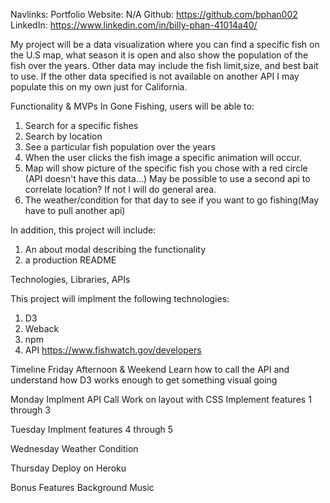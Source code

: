 
Navlinks:
Portfolio Website: N/A
Github: https://github.com/bphan002
LinkedIn: https://www.linkedin.com/in/billy-phan-41014a40/


My project will be a data visualization where you can find a specific fish on the U.S map, what season it is open and also show the population of the fish over the years.  Other data may include the fish limit,size, and  best bait to use. If the other data specified is not available on another API I may populate this on my own just for California.

Functionality & MVPs
In Gone Fishing, users will be able to:

1. Search for a specific fishes
2. Search by location 
3. See a particular fish population over the years
4. When the user clicks the fish image a specific animation will occur.
5. Map will show picture of the specific fish you chose with a red circle (API doesn't have this data...) May be possible to use a second api to correlate location? If not I will do general area.
6. The weather/condition for that day to see if you want to go fishing(May have to pull another api)

In addition, this project will include:
 1. An about modal describing the functionality
 2. a production README


Technologies, Libraries, APIs

This project will implment the following technologies:

1. D3
2. Weback
3. npm
4. API https://www.fishwatch.gov/developers

Timeline
Friday Afternoon & Weekend
Learn how to call the API and understand how D3 works enough to get something visual going

Monday
Implment API Call
Work on layout with CSS
Implement features 1 through 3

Tuesday
Implment features 4 through 5

Wednesday
Weather Condition

Thursday
Deploy on Heroku 

Bonus Features
Background Music



